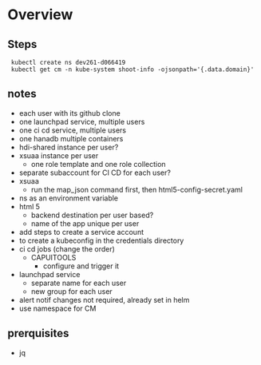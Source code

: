 # Overview

## Steps

```shell
 kubectl create ns dev261-d066419
 kubectl get cm -n kube-system shoot-info -ojsonpath='{.data.domain}'
```

## notes

- each user with its github clone
- one launchpad service, multiple users
- one ci cd service, multiple users
- one hanadb multiple containers
- hdi-shared instance per user?
- xsuaa instance per user
  - one role template and one role collection
- separate subaccount for CI CD for each user?
- xsuaa
  - run the map_json command first, then html5-config-secret.yaml
- ns as an environment variable
- html 5
  - backend destination per user based?
  - name of the app unique per user
- add steps to create a service account
- to create a kubeconfig in the credentials directory
- ci cd jobs (change the order)
  - CAPUITOOLS
    - configure and trigger it
- launchpad service
  - separate name for each user
  - new group for each user
- alert notif changes not required, already set in helm
- use namespace for CM

## prerquisites

- jq